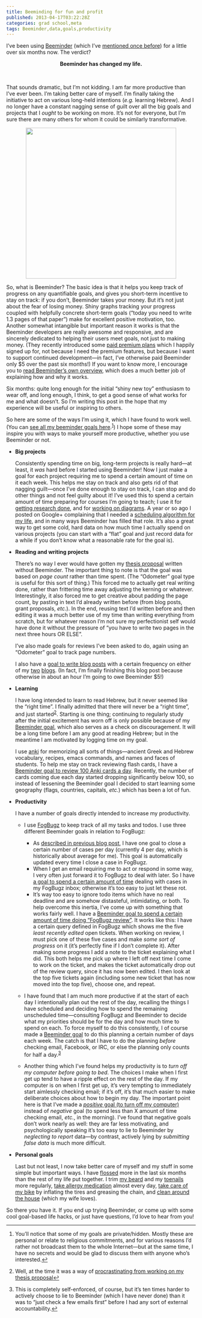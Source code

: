 ```yaml
---
title: Beeminding for fun and profit
published: 2013-04-17T03:22:28Z
categories: grad school,meta
tags: Beeminder,data,goals,productivity
---
```


<p><!-- -*- compile-command: "BlogLiterately beeminder.markdown &gt; beeminder.html" -*- --></p>

<p>I’ve been using <a href="https://www.beeminder.com/">Beeminder</a> (which I’ve <a href="http://byorgey.wordpress.com/2012/10/13/fogbugz-beeminder-and-pure-functions-in-the-cloud/">mentioned once before</a>) for a little over six months now. The verdict?</p>

<div style='text-align:center;'>
<strong>Beeminder has changed my life.</strong>
</div>
 
<p><br /></p>
<p>That sounds dramatic, but I’m not kidding. I am far more productive than I’ve ever been. I’m taking better care of myself. I’m finally taking the initiative to act on various long-held intentions (<em>e.g.</em> learning Hebrew). And I no longer have a constant nagging sense of guilt over all the big goals and projects that I <em>ought</em> to be working on more. It’s not for everyone, but I’m sure there are many others for whom it could be similarly transformative.</p>
<div style="text-align:center;">
<div class="figure">
<img width="400" src="https://www.beeminder.com/images/logo_hi.png" />
</div>
</div>
<p>So, what is Beeminder? The basic idea is that it helps you keep track of progress on any quantifiable goals, and gives you short-term incentive to stay on track: if you don’t, Beeminder takes your money. But it’s not just about the fear of losing money. Shiny graphs tracking your progress coupled with helpfully concrete short-term goals (“today you need to write 1.3 pages of that paper”) make for excellent positive motivation, too. Another somewhat intangible but important reason it works is that the Beeminder developers are really awesome and responsive, and are sincerely dedicated to helping their users meet goals, not just to making money. (They recently introduced some <a href="http://blog.beeminder.com/premium/">paid premium plans</a> which I happily signed up for, not because I need the premium features, but because I want to support continued development—in fact, I’ve otherwise paid Beeminder only $5 over the past six months!) If you want to know more, I encourage you to <a href="https://www.beeminder.com/overview">read Beeminder’s own overview</a>, which does a much better job of explaining how and why it works.</p>
<p>Six months: quite long enough for the initial “shiny new toy” enthusiasm to wear off, and long enough, I think, to get a good sense of what works for me and what doesn’t. So I’m writing this post in the hope that my experience will be useful or inspiring to others.</p>
<p>So here are some of the ways I’m using it, which I have found to work well. (You can <a href="https://www.beeminder.com/byorgey">see all my beeminder goals here</a>.<sup><a href="#fn1" class="footnoteRef" id="fnref1">1</a></sup>) I hope some of these may inspire you with ways to make yourself more productive, whether you use Beeminder or not.</p>
<ul>
<li><p><strong>Big projects</strong></p>
<p>Consistently spending time on big, long-term projects is really hard—at least, it <em>was</em> hard before I started using Beeminder! Now I just make a goal for each project requiring me to spend a certain amount of time on it each week. This helps me stay on track and also gets rid of that nagging guilt—once I’ve done enough to stay on track, I can stop and do other things and not feel guilty about it! I’ve used this to spend a certain amount of time preparing for courses I’m going to teach; I use it for <a href="https://www.beeminder.com/byorgey/goals/research">getting research done</a>, and for <a href="https://www.beeminder.com/byorgey/goals/diagrams">working on diagrams</a>. A year or so ago I posted on Google+ complaining that I needed a <a href="https://plus.google.com/106370345151235486956/posts/5i67T33arE9">scheduling algorithm for my life</a>, and in many ways Beeminder has filled that role. It’s also a great way to get some cold, hard data on how much time I actually spend on various projects (you can start with a “flat” goal and just record data for a while if you don’t know what a reasonable rate for the goal is).</p></li>
<li><p><strong>Reading and writing projects</strong></p>
<p>There’s no way I ever would have gotten my <a href="https://www.beeminder.com/byorgey/goals/thesis-proposal">thesis proposal</a> written without Beeminder. The important thing to note is that the goal was based on <em>page count</em> rather than time spent. (The “Odometer” goal type is useful for this sort of thing.) This forced me to actually get real writing done, rather than frittering time away adjusting the kerning or whatever. Interestingly, it also forced me to get creative about padding the page count, by pasting in text I’d already written before (from blog posts, grant proposals, <em>etc.</em>). In the end, reusing text I’d written before and then editing it was a much better use of my time than writing everything from scratch, but for whatever reason I’m not sure my perfectionist self would have done it without the pressure of “you have to write two pages in the next three hours OR ELSE”.</p>
<p>I’ve also made goals for reviews I’ve been asked to do, again using an “Odometer” goal to track page numbers.</p>
<p>I also have a <a href="https://www.beeminder.com/byorgey/goals/blogging">goal to write blog posts</a> with a certain frequency on either of my <a href="http://byorgey.wordpress.com">two</a> <a href="http://mathlesstraveled.com">blogs</a>. (In fact, I’m finally finishing this blog post because otherwise in about an hour I’m going to owe Beeminder $5!)</p></li>
<li><p><strong>Learning</strong></p>
<p>I have long intended to learn to read Hebrew, but it never seemed like the “right time”. I finally admitted that there will never be a “right time”, and just started<sup><a href="#fn2" class="footnoteRef" id="fnref2">2</a></sup>. Starting is one thing; continuing to regularly study after the initial excitement has worn off is only possible because of my <a href="https://www.beeminder.com/byorgey/goals/heb">Beeminder goal</a>, which also serves as a check on discouragement. It will be a long time before I am any good at reading Hebrew; but in the meantime I am motivated by logging time on my goal.</p>
<p>I use <a href="http://ankisrs.net/">anki</a> for memorizing all sorts of things—ancient Greek and Hebrew vocabulary, recipes, emacs commands, and names and faces of students. To help me stay on track reviewing flash cards, I have a <a href="https://www.beeminder.com/byorgey/goals/anki">Beeminder goal to review 100 Anki cards a day</a>. Recently, the number of cards coming due each day started dropping significantly below 100, so instead of lessening the Beeminder goal I decided to start learning some geography (flags, countries, capitals, <em>etc.</em>) which has been a lot of fun.</p></li>
<li><p><strong>Productivity</strong></p>
<p>I have a number of goals directly intended to increase my productivity.</p>
<ul>
<li><p>I use <a href="http://www.fogcreek.com/fogbugz/">FogBugz</a> to keep track of all my tasks and todos. I use three different Beeminder goals in relation to FogBugz:</p>
<ul>
<li>As <a href="http://byorgey.wordpress.com/2012/10/13/fogbugz-beeminder-and-pure-functions-in-the-cloud/">described in previous blog post</a>, I have one goal to close a certain number of cases per day (currently 4 per day, which is historically about average for me). This goal is automatically updated every time I close a case in FogBugz.</li>
<li>When I get an email requiring me to act or respond in some way, I very often just forward it to FogBugz to deal with later. So I have <a href="https://www.beeminder.com/byorgey/goals/fb-inbox">a goal to spend a certain amount of time</a> dealing with cases in my FogBugz inbox; otherwise it’s too easy to just let these rot.</li>
<li>It’s way too easy to ignore todo items which have no real deadline and are somehow distasteful, intimidating, or both. To help overcome this inertia, I’ve come up with something that works fairly well. I have a <a href="https://www.beeminder.com/byorgey/goals/fogbugz-review">Beeminder goal to spend a certain amount of time doing “FogBugz review”</a>. It works like this: I have a certain query defined in FogBugz which shows me the five <em>least recently edited</em> open tickets. When working on review, I must pick one of these five cases and make <em>some sort of progress</em> on it (it’s perfectly fine if I don’t complete it). After making some progress I add a note to the ticket explaining what I did. This both helps me pick up where I left off next time I come to work on the ticket, and makes the ticket automatically drop out of the review query, since it has now been edited. I then look at the top five tickets again (including some new ticket that has now moved into the top five), choose one, and repeat.</li>
</ul></li>
<li><p>I have found that I am much more productive if at the start of each day I intentionally plan out the rest of the day, recalling the things I have scheduled and deciding how to spend the remaining unscheduled time—consulting FogBugz and Beeminder to decide what my priorities should be for the day and how much time to spend on each. To force myself to do this consistently, I of course made a <a href="https://www.beeminder.com/byorgey/goals/plan">Beeminder goal</a> to do this planning a certain number of days each week. The catch is that I have to do the planning <em>before</em> checking email, Facebook, or IRC, or else the planning only counts for half a day.<sup><a href="#fn3" class="footnoteRef" id="fnref3">3</a></sup></p></li>
<li><p>Another thing which I’ve found helps my productivity is to <em>turn off my computer before going to bed</em>. The choices I make when I first get up tend to have a ripple effect on the rest of the day. If my computer is on when I first get up, it’s very tempting to immediately start aimlessly checking email; if it’s off, it’s that much easier to make deliberate choices about how to begin my day. The important point here is that I’ve made a <a href="https://www.beeminder.com/byorgey/goals/shutdown"><em>positive</em> goal (to turn off my computer)</a> instead of <em>negative</em> goal (to spend less than X amount of time checking email, <em>etc.</em>, in the morning). I’ve found that negative goals don’t work nearly as well: they are far less motivating, and psychologically speaking it’s too easy to lie to Beeminder by <em>neglecting to report</em> data—by contrast, actively lying by <em>submitting false data</em> is much more difficult.</p></li>
</ul></li>
<li><p><strong>Personal goals</strong></p>
<p>Last but not least, I now take better care of myself and my stuff in some simple but important ways. I have <a href="https://www.beeminder.com/byorgey/goals/floss">flossed</a> more in the last six months than the rest of my life put together. I trim <a href="https://www.beeminder.com/byorgey/goals/beard">my beard</a> and my <a href="https://www.beeminder.com/byorgey/goals/toenails">toenails</a> more regularly, <a href="https://www.beeminder.com/byorgey/goals/allergy-meds">take allergy medication</a> almost every day, <a href="https://www.beeminder.com/byorgey/goals/bike-care">take care of my bike</a> by inflating the tires and greasing the chain, and <a href="https://www.beeminder.com/byorgey/goals/clean">clean around</a> <a href="https://www.beeminder.com/byorgey/goals/clean-the-shower">the house</a> (which my wife loves).</p></li>
</ul>
<p>So there you have it. If you end up trying Beeminder, or come up with some cool goal-based life hacks, or just have questions, I’d love to hear from you!</p>
<div class="footnotes">
<hr />
<ol>
<li id="fn1"><p>You’ll notice that some of my goals are private/hidden. Mostly these are personal or relate to religious commitments, and for various reasons I’d rather not broadcast them to the whole Internet—but at the same time, I have no secrets and would be glad to discuss them with anyone who’s interested.<a href="#fnref1">↩</a></p></li>
<li id="fn2"><p>Well, at the time it was a way of <a href="http://www.structuredprocrastination.com/">procrastinating from working on my thesis proposal</a><a href="#fnref2">↩</a></p></li>
<li id="fn3"><p>This is completely self-enforced, of course, but it’s ten times harder to actively choose to lie to Beeminder (which I have never done) than it was to “just check a few emails first” before I had any sort of external accountability.<a href="#fnref3">↩</a></p></li>
</ol>
</div>


